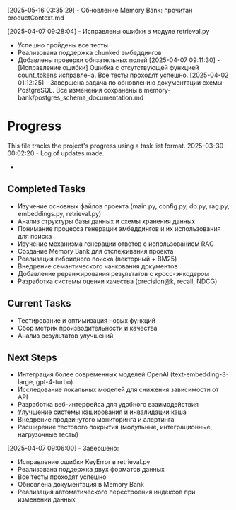 [2025-05-16 03:35:29] - Обновление Memory Bank: прочитан productContext.md

[2025-04-07 09:28:04] - Исправлены ошибки в модуле retrieval.py
- Успешно пройдены все тесты
- Реализована поддержка chunked эмбеддингов
- Добавлены проверки обязательных полей
[2025-04-07 09:11:30] - [Исправление ошибки]
Ошибка с отсутствующей функцией count_tokens исправлена. Все тесты проходят успешно.
[2025-04-02 01:12:25] - Завершена задача по обновлению документации схемы PostgreSQL. Все изменения сохранены в memory-bank/postgres_schema_documentation.md
# Progress

This file tracks the project's progress using a task list format.
2025-03-30 00:02:20 - Log of updates made.

*

## Completed Tasks

* Изучение основных файлов проекта (main.py, config.py, db.py, rag.py, embeddings.py, retrieval.py)
* Анализ структуры базы данных и схемы хранения данных
* Понимание процесса генерации эмбеддингов и их использования для поиска
* Изучение механизма генерации ответов с использованием RAG
* Создание Memory Bank для отслеживания проекта
* Реализация гибридного поиска (векторный + BM25)
* Внедрение семантического чанкования документов
* Добавление реранжирования результатов с кросс-энкодером
* Разработка системы оценки качества (precision@k, recall, NDCG)

## Current Tasks

* Тестирование и оптимизация новых функций
* Сбор метрик производительности и качества
* Анализ результатов улучшений

## Next Steps

* Интеграция более современных моделей OpenAI (text-embedding-3-large, gpt-4-turbo)
* Исследование локальных моделей для снижения зависимости от API
* Разработка веб-интерфейса для удобного взаимодействия
* Улучшение системы кэширования и инвалидации кэша
* Внедрение продвинутого мониторинга и алертинга
* Расширение тестового покрытия (модульные, интеграционные, нагрузочные тесты)

[2025-04-07 09:06:00] - Завершено:
* Исправление ошибки KeyError в retrieval.py
* Реализована поддержка двух форматов данных
* Все тесты проходят успешно
* Обновлена документация в Memory Bank
* Реализация автоматического перестроения индексов при изменении данных